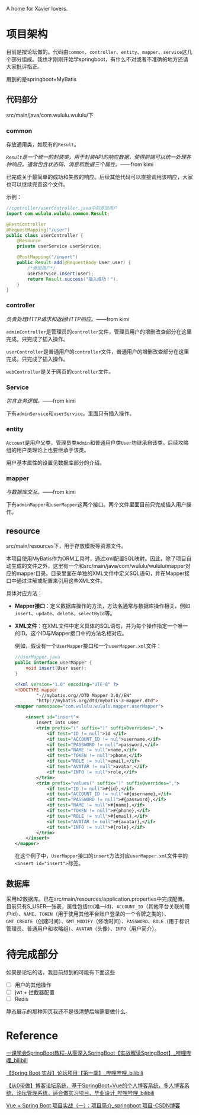 A home for Xavier lovers.
# 项目架构
目前是按论坛做的。代码由`common`、`controller`、`entity`、`mapper`、`service`这几个部分组成。我也才刚刚开始学springboot，有什么不对或者不准确的地方还请大家批评指正。

用到的是springboot+MyBatis

## 代码部分

src/main/java/com.wululu.wululu/下

### common

存放通用类，如现有的`Result`。

*`Result`是一个统一的封装类，用于封装API的响应数据，使得前端可以统一处理各种响应。通常包含状态码、消息和数据三个属性。*——from kimi

已完成关于最简单的成功和失败的响应。后续其他代码可以直接调用该响应，大家也可以继续完善这个文件。

示例：

```java
//controller/userController.java中的添加用户
import com.wululu.wululu.common.Result;

@RestController
@RequestMapping("/user")
public class userController {
    @Resource
    private userService userService;

    @PostMapping("/insert")
    public Result add(@RequestBody User user) {
        /*添加用户*/
        userService.insert(user);
        return Result.success("插入成功！");
    }
}
```



### controller

*负责处理HTTP请求和返回HTTP响应。*——from kimi

`adminController`是管理员的`controller`文件，管理员用户的增删改查部分在这里完成。只完成了插入操作。

`userController`是普通用户的`controller`文件，普通用户的增删改查部分在这里完成。只完成了插入操作。

`webController`是关于网页的`controller`文件。

### **Service**

*包含业务逻辑。*——from kimi

下有`adminService`和`userService`。里面只有插入操作。

### entity

`Account`是用户父类，管理员类`Admin`和普通用户类`User`均继承自该类。后续攻略组的用户类理论上也要继承于该类。

用户基本属性的设置见数据库部分的介绍。

### mapper

*与数据库交互。*——from kimi

下有`adminMapper`和`userMapper`这两个接口。两个文件里面目前只完成插入用户操作。

## resource

src/main/resources下，用于存放模板等资源文件。

本项目使用MyBatis作为ORM工具时，通过xml配置SQL映射。因此，除了项目自动生成的文件之外，这里有一个和src/main/java/com/wululu/wululu/mapper对应的mapper目录。目录里面在单独的XML文件中定义SQL语句，并在Mapper接口中通过注解或配置来引用这些XML文件。

具体对应方法：

- **Mapper接口**：定义数据库操作的方法，方法名通常与数据库操作相关，例如`insert`、`update`、`delete`、`selectById`等。

- **XML文件**：在XML文件中定义具体的SQL语句，并为每个操作指定一个唯一的ID。这个ID与Mapper接口中的方法名相对应。

  例如，假设有一个`UserMapper`接口和一个`userMapper.xml`文件：

  ```java
  //UserMapper.java
  public interface userMapper {
      void insert(User user);
  }
  ```

  ```xml
  <?xml version="1.0" encoding="UTF-8" ?>
  <!DOCTYPE mapper
          "-//mybatis.org//DTD Mapper 3.0//EN"
          "http://mybatis.org/dtd/mybatis-3-mapper.dtd">
  <mapper namespace="com.wululu.wululu.mapper.userMapper">
  
      <insert id="insert">
          insert into user
          <trim prefix="(" suffix=")" suffix0verrides=",">
              <if test="ID != null">id </if>
              <if test="ACCOUNT_ID != nul">username,</if>
              <if test="PASSWORD != null">password,</if>
              <if test="NAME != null">name,</if>
              <if test="TOKEN != null">phone,</if>
              <if test="ROLE != null">email,</if>
              <if test="AVATAR != null">avatar,</if>
              <if test="INFO != null">role,</if>
          </trim>
          <trim prefix="values(" suffix=")" suffix0verrides=",">
              <if test="ID != null">#{id},</if>
              <if test="ACCOUNT_ID != null">#{username},</if>
              <if test="PASSWORD != null">#{password},</if>
              <if test="NAME != null">#{name},</if>
              <if test="TOKEN != null">#{phone},</if>
              <if test="ROLE != null">#{email},</if>
              <if test="AVATAR != null">#{avatar},</if>
              <if test="INFO != null">#{role},</if>
          </trim>
      </insert>
  </mapper>
  ```

  在这个例子中，`UserMapper`接口的`insert`方法对应`userMapper.xml`文件中的`<insert id="insert">`标签。

## 数据库

采用h2数据库。已在src/main/resources/application.properties中完成配置。目前只有S_USER一张表，属性包括`ID`(唯一id)、`ACCOUNT_ID`（其他平台关联的用户id）、`NAME`、`TOKEN`（用于使用其他平台账户登录的一个令牌之类的）、`GMT_CREATE`（创建时间）、`GMT_MODIFY`（修改时间）、`PASSWORD`、`ROLE`（用于标识管理员、普通用户和攻略组）、`AVATAR`（头像）、`INFO`（用户简介）。

# 待完成部分

如果是论坛的话，我目前想到的可能有下面这些

- [ ] 用户的其他操作
- [ ] jwt + 拦截器配置
- [ ] Redis

静态展示的那种网页我还不是很清楚后端需要做什么。

# Reference

[一课学会SpringBoot教程-从零深入SpringBoot【实战解读SpringBoot】_哔哩哔哩_bilibili](https://www.bilibili.com/video/BV1PZ4y1j7QK/?spm_id_from=333.788.top_right_bar_window_custom_collection.content.click&vd_source=d51002bd85a670684d2dbccfab2a3107)

[【Spring Boot 实战】论坛项目【第一季】_哔哩哔哩_bilibili](https://www.bilibili.com/video/BV1r4411r7au/?spm_id_from=333.1007.top_right_bar_window_custom_collection.content.click)

[【从0带做】博客论坛系统，基于SpringBoot+Vue的个人博客系统，多人博客系统，论坛管理系统，适合做实习项目、毕业设计_哔哩哔哩_bilibili](https://www.bilibili.com/video/BV1ou4y1c7HF/?spm_id_from=333.999.0.0&vd_source=d51002bd85a670684d2dbccfab2a3107)

[Vue + Spring Boot 项目实战（一）：项目简介_springboot 项目-CSDN博客](https://learner.blog.csdn.net/article/details/88925013)